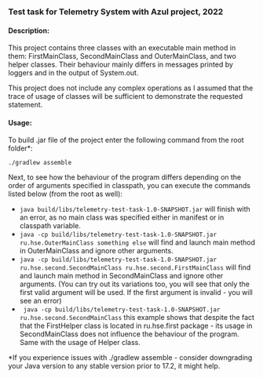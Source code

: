 ### Test task for Telemetry System with Azul project, 2022

#### Description:
This project contains three classes with an executable main method in them:
FirstMainClass, SecondMainClass and OuterMainClass, and two helper classes. Their behaviour mainly differs in messages 
printed by loggers and in the output of System.out.

This project does not include any complex operations as I assumed that the trace of usage of 
classes will be sufficient to demonstrate the requested statement.

#### Usage:
To build .jar file of the project enter the following command from the root folder*:

`./gradlew assemble`

Next, to see how the behaviour of the program differs depending on the order of arguments
specified in classpath, you can execute the commands listed below (from the root as well):

* `java build/libs/telemetry-test-task-1.0-SNAPSHOT.jar` will finish with an error, as no main class was specified either in manifest or in classpath variable.
* `java -cp build/libs/telemetry-test-task-1.0-SNAPSHOT.jar ru.hse.OuterMainClass something else`
will find and launch main method in OuterMainClass and ignore other arguments.
* `java -cp build/libs/telemetry-test-task-1.0-SNAPSHOT.jar ru.hse.second.SecondMainClass ru.hse.second.FirstMainClass`
will find and launch main method in SecondMainClass and ignore other arguments. (You can try out its variations
too, you will see that only the first valid argument will be used. If the first argument is invalid - you will see an error)
* ` java -cp build/libs/telemetry-test-task-1.0-SNAPSHOT.jar ru.hse.second.SecondMainClass` this example shows
that despite the fact that the FirstHelper class is located in ru.hse.first package - its usage in SecondMainClass
does not influence the behaviour of the program. Same with the usage of Helper class.


*If you experience issues with ./gradlew assemble - consider downgrading your Java version to any stable
version prior to 17.2, it might help.

